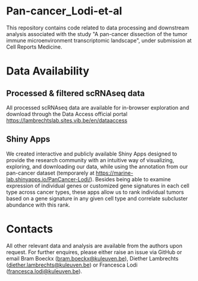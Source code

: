 # Pan-cancer_Lodi-et-al
This repository contains code related to data processing and downstream analysis associated with the study "A pan-cancer dissection of the tumor immune microenvironment transcriptomic landscape", under submission at Cell Reports Medicine.

# Data Availability 
## Processed & filtered scRNAseq data
All processed scRNAseq data are available for in-browser exploration and download through the Data Access official portal https://lambrechtslab.sites.vib.be/en/dataaccess 

## Shiny Apps
We created interactive and publicly available Shiny Apps designed to provide the research community with an intuitive way of visualizing, exploring, and downloading our data, while using the annotation from our pan-cancer dataset (temporarely at https://marine-lab.shinyapps.io/PanCancer-Lodi/). 
Besides being able to examine expression of individual genes or customized gene signatures in each cell type across cancer types, these apps allow us to rank individual tumors based on a gene signature in any given cell type and correlate subcluster abundance with this rank.

# Contacts
All other relevant data and analysis are available from the authors upon request. For further enquires, please either raise an issue via GitHub or email Bram Boeckx (bram.boeckx@kuleuven.be), Diether Lambrechts (diether.lambrechts@kuleuven.be) or Francesca Lodi (francesca.lodi@kuleuven.be). 
